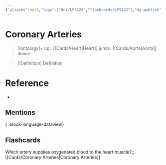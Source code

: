 ```yaml
---
{"aliases":null,"tags":["Uni/LFS122","flashcards/LFS122"],"dg-publish":true,"permalink":"/cards/coronary-arteries/","dgPassFrontmatter":true}
---
```


# Coronary Arteries

> [!ontology]+
> up:: [[Cards/Heart\|Heart]]
> jump:: [[Cards/Aorta\|Aorta]]
> down:: 

> [!Definition] Definition

# Reference

- 

## Mentions


{ .block-language-dataview}

## Flashcards

Which artery supplies oxygenated blood to the heart muscle?;;[[Cards/Coronary Arteries\|Coronary Arteries]]
<!--SR:!2024-09-05,3,150-->